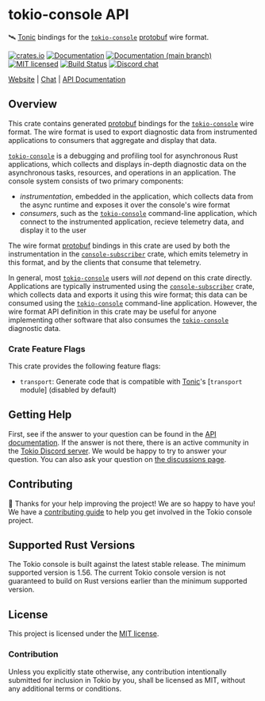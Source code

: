 # tokio-console API

&#x1f6f0; [Tonic] bindings for the [`tokio-console`] [protobuf] wire format.

[![crates.io][crates-badge]][crates-url]
[![Documentation][docs-badge]][docs-url]
[![Documentation (`main` branch)][docs-main-badge]][docs-main-url]
[![MIT licensed][mit-badge]][mit-url]
[![Build Status][actions-badge]][actions-url]
[![Discord chat][discord-badge]][discord-url]

[Website](https://tokio.rs) | [Chat][discord-url] | [API Documentation][docs-url]

[crates-badge]: https://img.shields.io/crates/v/console-api.svg
[crates-url]: https://crates.io/crates/console-api
[docs-badge]: https://docs.rs/console-api/badge.svg
[docs-url]: https://docs.rs/console-api
[docs-main-badge]: https://img.shields.io/netlify/0e5ffd50-e1fa-416e-b147-a04dab28cfb1?label=docs%20%28main%20branch%29
[docs-main-url]: https://tokio-console.netlify.app/console_api/
[mit-badge]: https://img.shields.io/badge/license-MIT-blue.svg
[mit-url]: ../LICENSE
[actions-badge]: https://github.com/tokio-rs/console/workflows/CI/badge.svg
[actions-url]:https://github.com/tokio-rs/console/actions?query=workflow%3ACI
[discord-badge]: https://img.shields.io/discord/500028886025895936?logo=discord&label=discord&logoColor=white

## Overview

This crate contains generated [protobuf] bindings for the [`tokio-console`] wire
format. The wire format is used to export diagnostic data from instrumented
applications to consumers that aggregate and display that data.

[`tokio-console`] is a debugging and profiling tool for asynchronous Rust
applications, which collects and displays in-depth diagnostic data on the
asynchronous tasks, resources, and operations in an application. The console
system consists of two primary components:

* _instrumentation_, embedded in the application, which collects data from the
  async runtime and exposes it over the console's wire format
* _consumers_, such as the [`tokio-console`] command-line application, which
  connect to the instrumented application, recieve telemetry data, and display
  it to the user

The wire format [protobuf] bindings in this crate are used by both the
instrumentation in the [`console-subscriber`] crate, which emits telemetry in
this format, and by the clients that consume that telemetry.

In general, most [`tokio-console`] users will *not* depend on this crate
directly. Applications are typically instrumented using the
[`console-subscriber`] crate, which collects data and exports it using
this wire format; this data can be consumed using the [`tokio-console`]
command-line application. However, the wire format API definition in this crate
may be useful for anyone implementing other software that also consumes the
[`tokio-console`] diagnostic data.

[`tokio-console`]: https://github.com/tokio-rs/console
[`console-subscriber`]: https://crates.io/crates/console-subscriber
[protobuf]: https://developers.google.com/protocol-buffers

### Crate Feature Flags

This crate provides the following feature flags:

* `transport`: Generate code that is compatible with [Tonic]'s [`transport`
  module] (disabled by default)

[Tonic]: https://crates.io/crates/tonic
[`transport`]: https://docs.rs/tonic/latest/tonic/transport/index.html

## Getting Help

First, see if the answer to your question can be found in the
[API documentation]. If the answer is not there, there is an active community in
the [Tokio Discord server][discord-url]. We would be happy to try to answer your
question. You can also ask your question on [the discussions page][discussions].

[API documentation]: https://docs.rs/console-api
[discussions]: https://github.com/tokio-rs/console/discussions
[discord-url]: https://discord.gg/tokio

## Contributing

&#x1f388; Thanks for your help improving the project! We are so happy to have
you! We have a [contributing guide][guide] to help you get involved in the Tokio
console project.

[guide]: https://github.com/tokio-rs/console/blob/main/CONTRIBUTING.md

## Supported Rust Versions

The Tokio console is built against the latest stable release. The minimum
supported version is 1.56. The current Tokio console version is not guaranteed
to build on Rust versions earlier than the minimum supported version.

## License

This project is licensed under the [MIT license].

[MIT license]: https://github.com/tokio-rs/console/blob/main/LICENSE

### Contribution

Unless you explicitly state otherwise, any contribution intentionally submitted
for inclusion in Tokio by you, shall be licensed as MIT, without any additional
terms or conditions.
